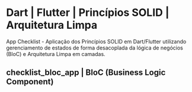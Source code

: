 # Dart | Flutter | Princípios SOLID | Arquitetura Limpa

App Checklist - Aplicação dos Princípios SOLID em Dart/Flutter utilizando gerenciamento de estados de forma desacoplada da lógica de negócios (BloC) e Arquitetura Limpa em camadas.

## checklist_bloc_app | BloC (Business Logic Component)
